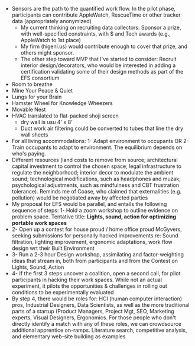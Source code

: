 - Sensors are the path to the quantified work flow. In the pilot phase, participants can contribute AppleWatch, RescueTime  or other tracker data (appropriately anonymized)
    - My current thinking on recruiting data collectors: Sponsor a prize, with well-specified constraints, with $ and Tech awards (e.g., AppleWatch to 1st place)
    - My firm (higeni.us) would contribute enough to cover that prize, and others might sponsor.
    - The other step toward MVP that I've started to consider: Recruit interior design/decorators, who would be interested in adding a certification validating some of their design methods as part of the EFS consortium
- Room to breathe
- Mine Your Peace & Quiet
- Lungs for your Brain 
- Hamster Wheel for Knowledge Wheezers
- Movable Nest 
- HVAC translated to flat-packed shoji screen 
    - dry wall is usu 4' x 8'
    - Duct work air filtering could be converted to tubes that line the dry wall sheets
- For all living accommodations: 1- Adapt environment to occupants OR 2- Train occupants to adapt to environment. The equilibrium depends on who's paying. 
- Different resources (land costs to remove from source; architectural capital investment to control the chosen space;  legal infrastructure to regulate the neighborhood; interior decor to modulate the ambient sound; technological modifications, such as headphones and muzak; psychological adjustments, such as mindfulness and CBT frustration tolerance).  Reminds me of Coase, who claimed that externalities (e.g. pollution) would be negotiated away by affected parties
- My proposal for EFS would be parallel, and entails the following sequence of steps:  1- Hold a zoom workshop to outline evidence on problem space. Tentative title: __Lights, sound, action for optimizing portable work spaces__
- 2- Open up a contest for house proud / home office proud McGyvers, seeking submissions for personally hacked improvements re: Sound filtration, lighting improvement, ergonomic adaptations, work flow design wrt their Built Environment
- 3- Run a 2-3 hour Design workshop, assimilating and factor-weighting ideas that stream in, both from participants and from the Contest on Lights, Sound, Action
- 4- If the first 3 steps uncover a coalition, open a second call, for pilot participants in hacking their work spaces. While not an actual experiment, it pilots the opportunities & challenges in rolling out conditions to be experimentally evaluated
- By step 4, there would be roles for: HCI (human computer interaction) pros, Industrial Designers, Data Scientists, as well as the more traditional parts of a startup (Product Managers, Project Mgt, SEO, Marketing experts, Visual Designers, Ergonomics.  For those people who don't directly identify a match with any of these roles, we can crowdsource additional apprentice on-ramps. Literature search, competitive analysis, and elementary web-site building as examples
